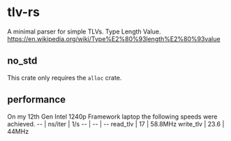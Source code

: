 # tlv-rs
A minimal parser for simple TLVs.
Type Length Value.
https://en.wikipedia.org/wiki/Type%E2%80%93length%E2%80%93value

## no_std
This crate only requires the `alloc` crate.
## performance
On my 12th Gen Intel 1240p Framework laptop the following speeds were achieved.
-- | ns/iter | 1/s
-- | -- | --
read_tlv | 17 | 58.8MHz
write_tlv | 23.6 | 44MHz
